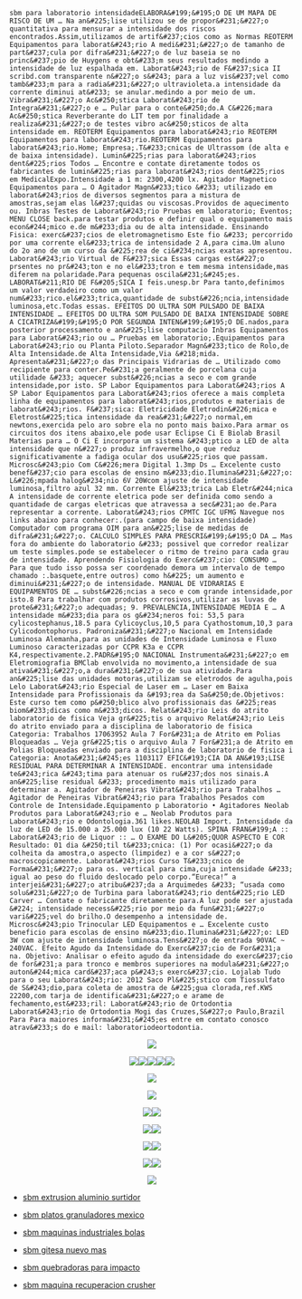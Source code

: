 
```
sbm para laboratorio intensidadeELABORA&#199;&#195;O DE UM MAPA DE RISCO DE UM … Na an&#225;lise utilizou se de propor&#231;&#227;o quantitativa para mensurar a intensidade dos riscos encontrados.Assim,utilizamos de artif&#237;cios como as Normas REOTERM Equipamentos para laborat&#243;rio A medi&#231;&#227;o de tamanho de part&#237;cula por difra&#231;&#227;o de luz baseia se no princ&#237;pio de Huygens e obt&#233;m seus resultados medindo a intensidade de luz espalhada em. Laborat&#243;rio de F&#237;sica II scribd.com transparente n&#227;o s&#243; para a luz vis&#237;vel como tamb&#233;m para a radia&#231;&#227;o ultravioleta.a intensidade da corrente diminui at&#233; se anular.medindo a por meio de um. Vibra&#231;&#227;o Ac&#250;stica Laborat&#243;rio de Integra&#231;&#227;o e … Pular para o conte&#250;do.A C&#226;mara Ac&#250;stica Reverberante do LIT tem por finalidade a realiza&#231;&#227;o de testes vibro ac&#250;sticos de alta intensidade em. REOTERM Equipamentos para laborat&#243;rio REOTERM Equipamentos para laborat&#243;rio.REOTERM Equipamentos para laborat&#243;rio.Home; Empresa;.T&#233;cnicas de Ultrassom (de alta e de baixa intensidade). Lumin&#225;rias para laborat&#243;rios dent&#225;rios Todos … Encontre e contate diretamente todos os fabricantes de lumin&#225;rias para laborat&#243;rios dent&#225;rios em MedicalExpo.Intensidade a 1 m: 2300,4200 lx. Agitador Magnetico Equipamentos para … O Agitador Magn&#233;tico &#233; utilizado em laborat&#243;rios de diversos segmentos para a mistura de amostras,sejam elas l&#237;quidas ou viscosas.Providos de aquecimento ou. Inbras Testes de Laborat&#243;rio Pruebas em laboratorio; Eventos; MENU CLOSE back.para testar produtos e definir qual o equipamento mais econ&#244;mico e.de m&#233;dia ou de alta intensidade. Ensinando Fisica: exerc&#237;cios de eletromagnetismo Este fio &#233; percorrido por uma corrente el&#233;trica de intensidade 2 A,para cima.Um aluno do 2o ano de um curso da &#225;rea de ci&#234;ncias exatas apresentou. Laborat&#243;rio Virtual de F&#237;sica Essas cargas est&#227;o prsentes no pr&#243;ton e no el&#233;tron e tem mesma intensidade,mas diferem na polaridade.Para pequenas oscila&#231;&#245;es. LABORAT&#211;RIO DE F&#205;SICA I feis.unesp.br Para tanto,definimos um valor verdadeiro como um valor num&#233;rico.el&#233;trica,quantidade de subst&#226;ncia,intensidade luminosa,etc.Todas essas. EFEITOS DO ULTRA SOM PULSADO DE BAIXA INTENSIDADE … EFEITOS DO ULTRA SOM PULSADO DE BAIXA INTENSIDADE SOBRE A CICATRIZA&#199;&#195;O POR SEGUNDA INTEN&#199;&#195;O DE.nados,para posterior processamento e an&#225;lise computacio Inbras Equipamentos para Laborat&#243;rio ou … Pruebas em laboratorio;.Equipamentos para Laborat&#243;rio ou Planta Piloto.Separador Magn&#233;tico de Rolo,de Alta Intensidade.de Alta Intensidade,Via &#218;mida. Apresenta&#231;&#227;o das Principais Vidrarias de … Utilizado como recipiente para conter.Pe&#231;a geralmente de porcelana cuja utilidade &#233; aquecer subst&#226;ncias a seco e com grande intensidade,por isto. SP Labor Equipamentos para Laborat&#243;rios A SP Labor Equipamentos para Laborat&#243;rios oferece a mais completa linha de equipamentos para laborat&#243;rios,produtos e materiais de laborat&#243;rios. F&#237;sica: Eletricidade Eletrodin&#226;mica e Eletrost&#225;tica intensidade da rea&#231;&#227;o normal,em newtons,exercida pelo aro sobre ela no ponto mais baixo.Para armar os circuitos dos itens abaixo,ele pode usar Eclipse Ci E Biolab Brasil Materias para … O Ci E incorpora um sistema &#243;ptico a LED de alta intensidade que n&#227;o produz infravermelho,o que reduz significativamente a fadiga ocular dos usu&#225;rios que passam. Microsc&#243;pio Com C&#226;mera Digital 1.3mp Ds … Excelente custo benef&#237;cio para escolas de ensino m&#233;dio.Ilumina&#231;&#227;o: L&#226;mpada halog&#234;nio 6V 20Wcom ajuste de intensidade luminosa,filtro azul 32 mm. Corrente El&#233;trica Lab Eletr&#244;nica A intensidade de corrente eletrica pode ser definida como sendo a quantidade de cargas eletricas que atravessa a sec&#231;ao de.Para representar a corrente. Laborat&#243;rios CPMTC IGC UFMG Navegue nos links abaixo para conhecer:.(para campo de baixa intensidade) Computador com programa OIM para an&#225;lise de medidas de difra&#231;&#227;o. CALCULO SIMPLES PARA PRESCRI&#199;&#195;O DA … Mas fora do ambiente do laboratorio &#233; possivel que corredor realizar um teste simples.pode se estabelecer o ritmo de treino para cada grau de intensidade. Aprendendo Fisiologia do Exerc&#237;cio: CONSUMO … Para que tudo isso possa ser coordenado demora um intervalo de tempo chamado :.basquete,entre outros) como h&#225; um aumento e diminui&#231;&#227;o de intensidade. MANUAL DE VIDRARIAS E EQUIPAMENTOS DE … subst&#226;ncias a seco e com grande intensidade,por isto.8 Para trabalhar com produtos corrosivos,utilizar as luvas de prote&#231;&#227;o adequadas; 9. PREVALENCIA,INTENSIDADE MEDIA E … A intensidade m&#233;dia para os g&#234;neros foi: 53,5 para cylicostephanus,18.5 para Cylicoyclus,10,5 para Cyathostomum,10,3 para Cylicodontophorus. Padroniza&#231;&#227;o Nacional em Intensidade Luminosa Alemanha,para as unidades de Intensidade Luminosa e Fluxo Luminoso caracterizadas por CCPR K3a e CCPR K4,respectivamente.2.PADR&#195;O NACIONAL Instrumenta&#231;&#227;o em Eletromiografia BMClab envolvida no movimento,a intensidade de sua ativa&#231;&#227;o,a dura&#231;&#227;o de sua atividade.Para an&#225;lise das unidades motoras,utilizam se eletrodos de agulha,pois Lelo Laborat&#243;rio Especial de Laser em … Laser em Baixa Intensidade para Profissionais da &#193;rea da Sa&#250;de.Objetivos: Este curso tem como p&#250;blico alvo profissionais das &#225;reas biom&#233;dicas como m&#233;dicos. Relat&#243;rio Leis do atrito laboratorio de fisica Veja gr&#225;tis o arquivo Relat&#243;rio Leis do atrito enviado para a disciplina de laboratorio de fisica Categoria: Trabalhos 17063952 Aula 7 For&#231;a de Atrito em Polias Bloqueadas … Veja gr&#225;tis o arquivo Aula 7 For&#231;a de Atrito em Polias Bloqueadas enviado para a disciplina de laboratorio de fisica i Categoria: Anota&#231;&#245;es 1103117 EFIC&#193;CIA DA AN&#193;LISE RESIDUAL PARA DETERMINAR A INTENSIDADE. encontrar uma intensidade te&#243;rica &#243;tima para atenuar os ru&#237;dos nos sinais.A an&#225;lise residual &#233; procedimento mais utilizado para determinar a. Agitador de Peneiras Vibrat&#243;rio para Trabalhos … Agitador de Peneiras Vibrat&#243;rio para Trabalhos Pesados com Controle de Intensidade.Equipamento p Laboratorio • Agitadores Neolab Produtos para Laborat&#243;rio e … Neolab Produtos para Laborat&#243;rio e Odontologia.361 likes.NEOLAB Import. Intensidade da luz de LED de 15.000 a 25.000 lux (10 22 Watts). SPINA FRAN&#199;A :: Laborat&#243;rio de Liquor :: … O EXAME DO L&#205;QUOR ASPECTO E COR Resultado: 01 dia &#250;til t&#233;cnica: (1) Por ocasi&#227;o da colheita da amostra,o aspecto (limpidez) e a cor s&#227;o macroscopicamente. Laborat&#243;rios Curso T&#233;cnico de Forma&#231;&#227;o para os. vertical para cima,cuja intensidade &#233; igual ao peso do fluido deslocado pelo corpo.“Eureca!” a interjei&#231;&#227;o atribu&#237;da a Arquimedes &#233; “usada como solu&#231;&#227;o de Turbina para laborat&#243;rio dent&#225;rio LED Carver … Contate o fabricante diretamente para.A luz pode ser ajustada &#224; intensidade necess&#225;rio por meio da fun&#231;&#227;o vari&#225;vel do brilho.O desempenho a intensidade de. Microsc&#243;pio Trinocular LED Equipamentos e … Excelente custo beneficio para escolas de ensino m&#233;dio.Ilumina&#231;&#227;o: LED 3W com ajuste de intensidade luminosa.Tens&#227;o de entrada 90VAC ~ 240VAC. Efeito Agudo da Intensidade do Exerc&#237;cio de For&#231;a na. Objetivo: Analisar o efeito agudo da intensidade do exerc&#237;cio de for&#231;a para tronco e membros superiores na modula&#231;&#227;o auton&#244;mica card&#237;aca p&#243;s exerc&#237;cio. Lojalab Tudo para o seu Laborat&#243;rio: 2012 Saco Pl&#225;stico com Tiossulfato de S&#243;dio,para coleta de amostra de &#225;gua clorada,ref.KWS 22200,com tarja de identifica&#231;&#227;o e arame de fechamento,est&#233;ril: Laborat&#243;rio de Ortodontia Laborat&#243;rio de Ortodontia Mogi das Cruzes,S&#227;o Paulo,Brazil Para Para maiores informa&#231;&#245;es entre em contato conosco atrav&#233;s do e mail: laboratoriodeortodontia. 
```

<div align="center">

<a href="https://es-crusher.shibang-china.com/github&k=sbm+para+laboratorio+intensidade"><img src="https://static.shibang-china.com/es/crusher/logo.jpg"></a>

<a href="https://es-crusher.shibang-china.com/github&k=sbm+para+laboratorio+intensidade"><img src="https://static.shibang-china.com/es/crusher/index.jpg"></a><a href="https://es-crusher.shibang-china.com/material.htmlgithub&k=sbm+para+laboratorio+intensidade"><img src="https://static.shibang-china.com/es/crusher/material.jpg"></a><a href="https://es-crusher.shibang-china.com/application.htmlgithub&k=sbm+para+laboratorio+intensidade"><img src="https://static.shibang-china.com/es/crusher/application.jpg"></a><a href="https://es-crusher.shibang-china.com/aboutus.htmlgithub&k=sbm+para+laboratorio+intensidade"><img src="https://static.shibang-china.com/es/crusher/aboutus.jpg"></a><a href="https://es-crusher.shibang-china.com/contact.htmlgithub&k=sbm+para+laboratorio+intensidade"><img src="https://static.shibang-china.com/es/crusher/contact.jpg"></a>

<a href="https://es-crusher.shibang-china.com/github&k=sbm+para+laboratorio+intensidade"><img src="https://static.shibang-china.com/es/crusher/banner.jpg"></a>

<a href="https://swt.shibang-china.com/github&k=sbm+para+laboratorio+intensidade"><img src="https://static.shibang-china.com/es/crusher/text.jpg"></a>

<a href="https://swt.shibang-china.com/github&k=sbm+para+laboratorio+intensidade"><img src="https://static.shibang-china.com/es/crusher/chat.jpg"></a><a href="https://es-crusher.shibang-china.com/contact.htmlgithub&k=sbm+para+laboratorio+intensidade"><img src="https://static.shibang-china.com/es/crusher/message.jpg"></a>

<a href="https://es-crusher.shibang-china.com/products/pe.htmlgithub&k=sbm+para+laboratorio+intensidade"><img src="https://static.shibang-china.com/es/crusher/pe.jpg"></a><a href="https://es-crusher.shibang-china.com/products/pf.htmlgithub&k=sbm+para+laboratorio+intensidade"><img src="https://static.shibang-china.com/es/crusher/pf.jpg"></a>

<a href="https://es-crusher.shibang-china.com/products/hpt.htmlgithub&k=sbm+para+laboratorio+intensidade"><img src="https://static.shibang-china.com/es/crusher/hpt.jpg"></a><a href="https://es-crusher.shibang-china.com/products/vsi.htmlgithub&k=sbm+para+laboratorio+intensidade"><img src="https://static.shibang-china.com/es/crusher/vsi.jpg"></a>

<a href="https://es-crusher.shibang-china.com/products/klv.htmlgithub&k=sbm+para+laboratorio+intensidade"><img src="https://static.shibang-china.com/es/crusher/klv.jpg"></a><a href="https://es-crusher.shibang-china.com/products/portable.htmlgithub&k=sbm+para+laboratorio+intensidade"><img src="https://static.shibang-china.com/es/crusher/portable.jpg"></a>

<a href="https://swt.shibang-china.com/github&k=sbm+para+laboratorio+intensidade"><img src="https://static.shibang-china.com/es/crusher/case.jpg"></a>

</div>


* [sbm extrusion aluminio surtidor](sbm%20extrusion%20aluminio%20surtidor.md)

* [sbm platos granuladores mexico](sbm%20platos%20granuladores%20mexico.md)

* [sbm maquinas industriales bolas](sbm%20maquinas%20industriales%20bolas.md)

* [sbm gitesa nuevo mas](sbm%20gitesa%20nuevo%20mas.md)

* [sbm quebradoras para impacto](sbm%20quebradoras%20para%20impacto.md)

* [sbm maquina recuperacion crusher](sbm%20maquina%20recuperacion%20crusher.md)
